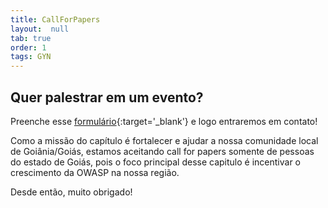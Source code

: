 ```yaml
---
title: CallForPapers
layout:  null
tab: true
order: 1
tags: GYN
---
```


## Quer palestrar em um evento?

Preenche esse [formulário](https://forms.gle/gXE6oVaJgtxidaCXA){:target='_blank'} e logo entraremos em contato!

<p></p>

Como a missão do capítulo é fortalecer e ajudar a nossa comunidade local de Goiânia/Goiás, estamos aceitando call for papers somente de pessoas do estado de Goiás, pois o foco principal desse capitulo é incentivar o crescimento da OWASP na nossa região.

<p></p>

Desde então, muito obrigado!